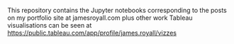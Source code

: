 This repository contains the Jupyter notebooks corresponding to the posts on my portfolio site at jamesroyall.com plus other work
Tableau visualisations can be seen at https://public.tableau.com/app/profile/james.royall/vizzes
